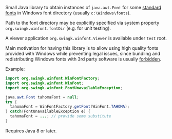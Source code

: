 Small Java library to obtain instances of `java.awt.Font` for some [standard fonts](https://docs.microsoft.com/en-us/typography/fonts/windows_10_font_list) in Windows font directory (usually `c:\Windows\fonts`).

Path to the font directory may be explicitly specified via system property `org.swingk.winfont.fontDir` (e.g. for unit testing).

A viewer application `org.swingk.winfont.Viewer` is available under `test` root.

Main motivation for having this library is to allow using high quality fonts provided with Windows while preventing legal issues, since bundling and redistributing Windows fonts with 3rd party software is usually [forbidden](https://docs.microsoft.com/en-us/typography/fonts/font-faq).

Example:
```java
import org.swingk.winfont.WinFontFactory;
import org.swingk.winfont.WinFont;
import org.swingk.winfont.FontUnavailableException;

java.awt.Font tahomaFont = null;
try {
  tahomaFont = WinFontFactory.getFont(WinFont.TAHOMA);
} catch(FontUnavailableException e) {
  tahomaFont = ...; // provide some substitute
}
```
Requires Java 8 or later.